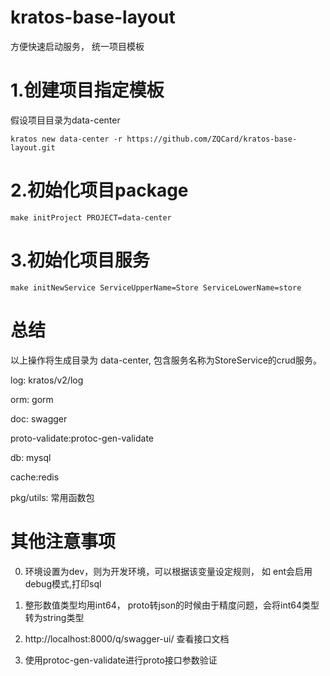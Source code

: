 # kratos-base-layout
方便快速启动服务， 统一项目模板

# 1.创建项目指定模板
假设项目目录为data-center

```
kratos new data-center -r https://github.com/ZQCard/kratos-base-layout.git
```
# 2.初始化项目package
```
make initProject PROJECT=data-center
```
# 3.初始化项目服务
```
make initNewService ServiceUpperName=Store ServiceLowerName=store
```

# 总结
以上操作将生成目录为 data-center, 包含服务名称为StoreService的crud服务。

log: kratos/v2/log

orm: gorm

doc: swagger

proto-validate:protoc-gen-validate

db: mysql

cache:redis

pkg/utils: 常用函数包

# 其他注意事项

0. 环境设置为dev，则为开发环境，可以根据该变量设定规则， 如 ent会启用debug模式,打印sql

1. 整形数值类型均用int64， proto转json的时候由于精度问题，会将int64类型转为string类型

2. http://localhost:8000/q/swagger-ui/ 查看接口文档

3. 使用protoc-gen-validate进行proto接口参数验证


